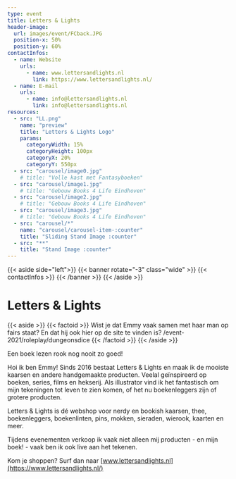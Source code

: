 ```yaml
---
type: event
title: Letters & Lights
header-image:
  url: images/event/FCback.JPG
  position-x: 50%
  position-y: 60%
contactInfos:
  - name: Website
    urls:
      - name: www.lettersandlights.nl 
        link: https://www.lettersandlights.nl/
  - name: E-mail
    urls:
      - name: info@lettersandlights.nl 
        link: info@lettersandlights.nl 
resources:
  - src: "LL.png"
    name: "preview"
    title: "Letters & Lights Logo"
    params:
      categoryWidth: 15%
      categoryHeight: 100px
      categoryX: 20%
      categoryY: 550px
  - src: "carousel/image0.jpg"
    # title: "Volle kast met Fantasyboeken"
  - src: "carousel/image1.jpg"
    # title: "Gebouw Books 4 Life Eindhoven"
  - src: "carousel/image2.jpg"
    # title: "Gebouw Books 4 Life Eindhoven"
  - src: "carousel/image3.jpg"
    # title: "Gebouw Books 4 Life Eindhoven"
  - src: "carousel/*"
    name: "carousel/carousel-item-:counter"
    title: "Sliding Stand Image :counter"
  - src: "**"
    title: "Stand Image :counter"
---
```

{{< aside side="left">}}
  {{< banner rotate="-3" class="wide" >}}
      {{< contactInfos >}}
  {{< /banner >}}
{{< /aside >}}


# Letters & Lights
{{< aside >}}
    {{< factoid >}}
        Wist je dat Emmy vaak samen met haar man op fairs staat? En dat hij ook hier op de site te vinden is? /event-2021/roleplay/dungeonsdice
    {{< /factoid >}}
{{< /aside >}}

Een boek lezen rook nog nooit zo goed! 

Hoi ik ben Emmy! Sinds 2016 bestaat Letters & Lights en maak ik de mooiste kaarsen en andere handgemaakte producten. Veelal geïnspireerd op boeken, series, films en hekserij. Als illustrator vind ik het fantastisch om mijn tekeningen tot leven te zien komen, of het nu boekenleggers zijn of grotere producten. 

Letters & Lights is dé webshop voor nerdy en bookish kaarsen, thee, boekenleggers, boekenlinten, pins, mokken, sieraden, wierook, kaarten en meer. 

Tijdens evenementen verkoop ik vaak niet alleen mij producten - en mijn boek! - vaak ben ik ook live aan het tekenen. 

Kom je shoppen? Surf dan naar [www.lettersandlights.nl](https://www.lettersandlights.nl/)

